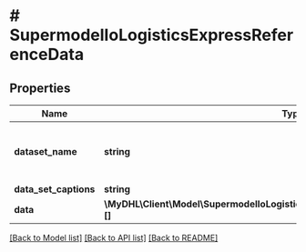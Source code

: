 # # SupermodelIoLogisticsExpressReferenceData

## Properties

Name | Type | Description | Notes
------------ | ------------- | ------------- | -------------
**dataset_name** | **string** | The reference data dataset name |
**data_set_captions** | **string** |  | [optional]
**data** | **\MyDHL\Client\Model\SupermodelIoLogisticsExpressReferenceDataDataInnerInner[][]** |  | [optional]

[[Back to Model list]](../../README.md#models) [[Back to API list]](../../README.md#endpoints) [[Back to README]](../../README.md)
